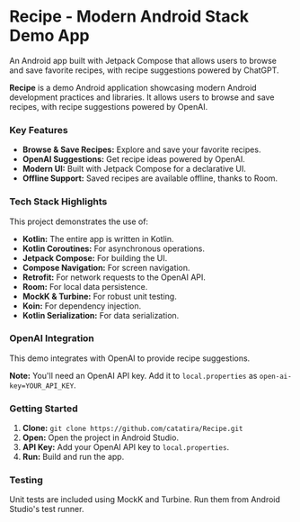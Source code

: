 # Recipe - Modern Android Stack Demo App

An Android app built with Jetpack Compose that allows users to browse and save favorite recipes, with recipe suggestions powered by ChatGPT.

**Recipe** is a demo Android application showcasing modern Android development practices and libraries. 
It allows users to browse and save recipes, with recipe suggestions powered by OpenAI.

### Key Features

*   **Browse & Save Recipes:** Explore and save your favorite recipes.
*   **OpenAI Suggestions:** Get recipe ideas powered by OpenAI.
*   **Modern UI:** Built with Jetpack Compose for a declarative UI.
*   **Offline Support:** Saved recipes are available offline, thanks to Room.

### Tech Stack Highlights

This project demonstrates the use of:
*   **Kotlin:** The entire app is written in Kotlin.
*   **Kotlin Coroutines:** For asynchronous operations.
*   **Jetpack Compose:** For building the UI.
*   **Compose Navigation:** For screen navigation.
*   **Retrofit:** For network requests to the OpenAI API.
*   **Room:** For local data persistence.
*   **MockK & Turbine:** For robust unit testing.
*   **Koin:** For dependency injection.
* **Kotlin Serialization:** For data serialization.

### OpenAI Integration

This demo integrates with OpenAI to provide recipe suggestions.

**Note:** You'll need an OpenAI API key. Add it to `local.properties` as `open-ai-key=YOUR_API_KEY`.

### Getting Started

1.  **Clone:** `git clone https://github.com/catatira/Recipe.git`
2.  **Open:** Open the project in Android Studio.
3.  **API Key:** Add your OpenAI API key to `local.properties`.
4.  **Run:** Build and run the app.

### Testing

Unit tests are included using MockK and Turbine. Run them from Android Studio's test runner.